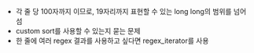 - 각 줄 당 100자까지 이므로, 19자리까지 표현할 수 있는 long long의 범위를 넘어섬
- custom sort를 사용할 수 있는지 묻는 문제
- 한 줄에 여러 regex 결과를 사용하고 싶다면 regex_iterator를 사용